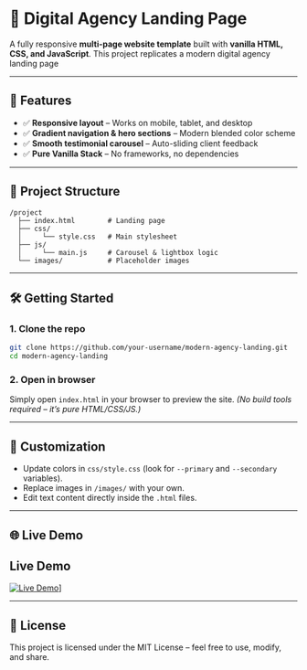 # 🚀 Digital Agency Landing Page

A fully responsive **multi-page website template** built with **vanilla HTML, CSS, and JavaScript**.
This project replicates a modern digital agency landing page

---

## 📂 Features

* ✅ **Responsive layout** – Works on mobile, tablet, and desktop
* ✅ **Gradient navigation & hero sections** – Modern blended color scheme
* ✅ **Smooth testimonial carousel** – Auto-sliding client feedback
* ✅ **Pure Vanilla Stack** – No frameworks, no dependencies

---

## 📁 Project Structure

```
/project
  ├── index.html        # Landing page
  ├── css/
  │     └── style.css   # Main stylesheet
  ├── js/
  │     └── main.js     # Carousel & lightbox logic
  └── images/           # Placeholder images
```

---

## 🛠️ Getting Started

### 1. Clone the repo

```bash
git clone https://github.com/your-username/modern-agency-landing.git
cd modern-agency-landing
```

### 2. Open in browser

Simply open `index.html` in your browser to preview the site.
*(No build tools required – it’s pure HTML/CSS/JS.)*

---

## 🎨 Customization

* Update colors in `css/style.css` (look for `--primary` and `--secondary` variables).
* Replace images in `/images/` with your own.
* Edit text content directly inside the `.html` files.
---

## 🌐 Live Demo

## Live Demo
[![Live Demo](https://img.shields.io/badge/Visit-Site-blue?style=for-the-badge)]([https://git-onga.github.io/timeline-builder/)]


---

## 📜 License

This project is licensed under the MIT License – feel free to use, modify, and share.
